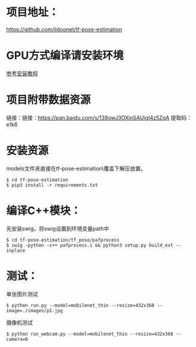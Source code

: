 # 项目地址：

https://github.com/ildoonet/tf-pose-estimation

# GPU方式编译请安装环境

[参考安装教程](https://github.com/kebiao/deeplearning/blob/master/install/cuda_cudnn_install.md)

# 项目附带数据资源

链接：链接：https://pan.baidu.com/s/138owJ3OXjnSAUigI4z5ZqA 提取码：e1k6 

# 安装资源

models文件夹直接在tf-pose-estimation\覆盖下解压放置。

    $ cd tf-pose-estimation
    $ pip3 install -r requirements.txt

# 编译C++模块：

 先安装swig，将swig设置到环境变量path中
 
    $ cd tf-pose-estimation/tf_pose/pafprocess
    $ swig -python -c++ pafprocess.i && python3 setup.py build_ext --inplace

# 测试：

单张图片测试

    $ python run.py --model=mobilenet_thin --resize=432x368 --image=./images/p1.jpg

摄像机测试

    $ python run_webcam.py --model=mobilenet_thin --resize=432x368 --camera=0
